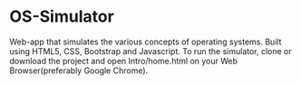 # OS-Simulator

Web-app that simulates the various concepts of operating systems. Built using HTML5, CSS, Bootstrap and Javascript.
To run the simulator, clone or download the project and open Intro/home.html on your Web Browser(preferably Google Chrome). 
